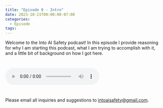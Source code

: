 ```yaml
---
title: "Episode 0 - Intro"
date: 2023-10-21T00:00:00-07:00
categories:
  - Episode
tags:
---
```


Welcome to the Into AI Safety podcast! In this episode I provide reasoning for why I am starting this podcast, what I am trying to accomplish with it, and a little bit of background on how I got here.

# <audio controls>
#  <source src="https://into-ai-safety.github.io/assets/audio/into-ai-safety_ep.0.mp3" type="audio/mp3">
# </audio>

Please email all inquiries and suggestions to <intoaisafety@gmail.com>.
